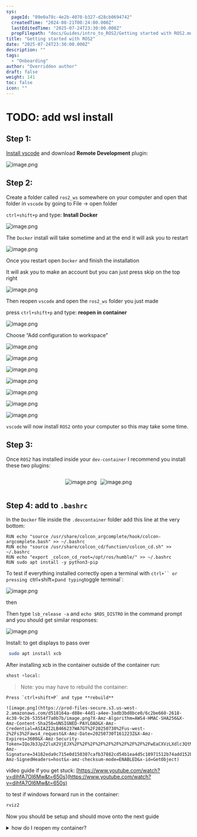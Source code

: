 ```yaml
---
sys:
  pageId: "89e0a78c-4e2b-4070-b327-d28cb0694742"
  createdTime: "2024-08-21T00:24:00.000Z"
  lastEditedTime: "2025-07-24T23:30:00.000Z"
  propFilepath: "docs/Guides/intro_to_ROS2/Getting started with ROS2.md"
title: "Getting started with ROS2"
date: "2025-07-24T23:30:00.000Z"
description: ""
tags:
  - "Onboarding"
author: "Overridden author"
draft: false
weight: 141
toc: false
icon: ""
---
```


# TODO: add wsl install

## Step 1:

[Install vscode](https://code.visualstudio.com/download) and download **Remote Development** plugin:

![image.png](https://prod-files-secure.s3.us-west-2.amazonaws.com/d518164a-d88e-44d1-a4ee-3adb3bd8bce0/efb52993-1881-4a40-b95e-6f020334f022/image.png?X-Amz-Algorithm=AWS4-HMAC-SHA256&X-Amz-Content-Sha256=UNSIGNED-PAYLOAD&X-Amz-Credential=ASIAZI2LB466XMAQ2U5V%2F20250730%2Fus-west-2%2Fs3%2Faws4_request&X-Amz-Date=20250730T161214Z&X-Amz-Expires=3600&X-Amz-Security-Token=IQoJb3JpZ2luX2VjEJX%2F%2F%2F%2F%2F%2F%2F%2F%2F%2FwEaCXVzLXdlc3QtMiJHMEUCIQCFbKmjUvibBFCX6y0ir4UQWSmdG9%2FeW2PvFWGIPzfvIAIgIHUpdjk%2FyuCIrfNmiDpr5TaIovFhCT%2BVoxOjWfZ1NlAqiAQIvv%2F%2F%2F%2F%2F%2F%2F%2F%2F%2FARAAGgw2Mzc0MjMxODM4MDUiDNBqGUeWnv0Wb1gvJCrcAwiL0KU5Kk9K1cJ8Kk%2F%2FkliA8dy4e%2FAcnalmM4G5L9KZ%2Boz2trzyAHON0MmCkVVZXAxASJc%2B4lFN9S9MZnRxdi2Vlla3tBMn5%2BbH96%2F8l1mC%2FmD6ybeU1CvpwOIxjkHImTXMVev%2B4iKs7t2X3pIm0DXy2nRDlKSMLhwHuwLw6bXHQaAog44kUFwQxWn4CLb%2BC1%2F9n1JXNo2wrDir497vyaejtH6xzVXQL556xWVSzECH59hq7DMjyX5zuhXbOSB6YAxVM9ImbXFGEWU0wCBd7QLjacFYDDtGpOrd9IJcGKQ7eL23Rse5RnXvR6wFdQKaZjSDvs0f%2FPSUpBA5hSfATtFII%2FM7x72nKwfqwF%2FaNCDBG0BCqPzoSDgnIrydIEtE5tSp7rSidkIWrBK8fHL2554sfeMSrtzcI8mto4rTF%2FNo1oNi8wDHDV7MR53p2QFfsVgrbp%2B02JuqPZjuHUMSxXNcJwBHZlIsAHN8du7Pk0LedXAod91XBeImVgyv6UrxQYGFJaaQazH1MP4GvY%2B0GSrWltdOfE6iq1q90QBvsk442AHm27Or5B3hqr5FacbAhVteQkAAC5zQAnph6H%2Bj02Dbdhg%2B1z37J6IhkFO36lR1Vo9m1F0lfOoziLqdMPehqMQGOqUB4IbLMslwsJvlzBm5xjqXnehJWOcXc7Y5q175w0JNGXBukYsKMlI%2Bh6lMvDMtL%2FGV2L0rNS0TwpixSiz%2BcZDBHg0X2LkxxB9k92%2BQm6AFBYF%2BqJWKhrENrTLHbSCOQ1uUpBW2fwtit3dZ%2B%2Fw829UbbR6cJoLOUl5I2O1ItSiRJWb0EM7WrDfTI%2BM7CgHw7wcUC6nKxRDIKa%2FdGiaouAwnKO7J7MpN&X-Amz-Signature=51e95d36d9599ffe5579e9e8bed6d5dcc3db1e504c166bd86cd5b439ac140d87&X-Amz-SignedHeaders=host&x-amz-checksum-mode=ENABLED&x-id=GetObject)

## Step 2:

Create a folder called `ros2_ws` somewhere on your computer and open that folder in `vscode` by going to File → open folder 

`ctrl+shift+p` and type: **Install Docker**

![image.png](https://prod-files-secure.s3.us-west-2.amazonaws.com/d518164a-d88e-44d1-a4ee-3adb3bd8bce0/2269dc0e-1cd5-47ff-bceb-c04ad9b2eab0/image.png?X-Amz-Algorithm=AWS4-HMAC-SHA256&X-Amz-Content-Sha256=UNSIGNED-PAYLOAD&X-Amz-Credential=ASIAZI2LB466XMAQ2U5V%2F20250730%2Fus-west-2%2Fs3%2Faws4_request&X-Amz-Date=20250730T161214Z&X-Amz-Expires=3600&X-Amz-Security-Token=IQoJb3JpZ2luX2VjEJX%2F%2F%2F%2F%2F%2F%2F%2F%2F%2FwEaCXVzLXdlc3QtMiJHMEUCIQCFbKmjUvibBFCX6y0ir4UQWSmdG9%2FeW2PvFWGIPzfvIAIgIHUpdjk%2FyuCIrfNmiDpr5TaIovFhCT%2BVoxOjWfZ1NlAqiAQIvv%2F%2F%2F%2F%2F%2F%2F%2F%2F%2FARAAGgw2Mzc0MjMxODM4MDUiDNBqGUeWnv0Wb1gvJCrcAwiL0KU5Kk9K1cJ8Kk%2F%2FkliA8dy4e%2FAcnalmM4G5L9KZ%2Boz2trzyAHON0MmCkVVZXAxASJc%2B4lFN9S9MZnRxdi2Vlla3tBMn5%2BbH96%2F8l1mC%2FmD6ybeU1CvpwOIxjkHImTXMVev%2B4iKs7t2X3pIm0DXy2nRDlKSMLhwHuwLw6bXHQaAog44kUFwQxWn4CLb%2BC1%2F9n1JXNo2wrDir497vyaejtH6xzVXQL556xWVSzECH59hq7DMjyX5zuhXbOSB6YAxVM9ImbXFGEWU0wCBd7QLjacFYDDtGpOrd9IJcGKQ7eL23Rse5RnXvR6wFdQKaZjSDvs0f%2FPSUpBA5hSfATtFII%2FM7x72nKwfqwF%2FaNCDBG0BCqPzoSDgnIrydIEtE5tSp7rSidkIWrBK8fHL2554sfeMSrtzcI8mto4rTF%2FNo1oNi8wDHDV7MR53p2QFfsVgrbp%2B02JuqPZjuHUMSxXNcJwBHZlIsAHN8du7Pk0LedXAod91XBeImVgyv6UrxQYGFJaaQazH1MP4GvY%2B0GSrWltdOfE6iq1q90QBvsk442AHm27Or5B3hqr5FacbAhVteQkAAC5zQAnph6H%2Bj02Dbdhg%2B1z37J6IhkFO36lR1Vo9m1F0lfOoziLqdMPehqMQGOqUB4IbLMslwsJvlzBm5xjqXnehJWOcXc7Y5q175w0JNGXBukYsKMlI%2Bh6lMvDMtL%2FGV2L0rNS0TwpixSiz%2BcZDBHg0X2LkxxB9k92%2BQm6AFBYF%2BqJWKhrENrTLHbSCOQ1uUpBW2fwtit3dZ%2B%2Fw829UbbR6cJoLOUl5I2O1ItSiRJWb0EM7WrDfTI%2BM7CgHw7wcUC6nKxRDIKa%2FdGiaouAwnKO7J7MpN&X-Amz-Signature=6c4f55e2d2bb74a48ae159d6afa86b41e90a030d8151bbdee3d9663ccb66f35a&X-Amz-SignedHeaders=host&x-amz-checksum-mode=ENABLED&x-id=GetObject)

The `Docker` install will take sometime and at the end it will ask you to restart

![image.png](https://prod-files-secure.s3.us-west-2.amazonaws.com/d518164a-d88e-44d1-a4ee-3adb3bd8bce0/ed233f78-be33-4b1f-b89c-9c346c0e961e/image.png?X-Amz-Algorithm=AWS4-HMAC-SHA256&X-Amz-Content-Sha256=UNSIGNED-PAYLOAD&X-Amz-Credential=ASIAZI2LB466XMAQ2U5V%2F20250730%2Fus-west-2%2Fs3%2Faws4_request&X-Amz-Date=20250730T161214Z&X-Amz-Expires=3600&X-Amz-Security-Token=IQoJb3JpZ2luX2VjEJX%2F%2F%2F%2F%2F%2F%2F%2F%2F%2FwEaCXVzLXdlc3QtMiJHMEUCIQCFbKmjUvibBFCX6y0ir4UQWSmdG9%2FeW2PvFWGIPzfvIAIgIHUpdjk%2FyuCIrfNmiDpr5TaIovFhCT%2BVoxOjWfZ1NlAqiAQIvv%2F%2F%2F%2F%2F%2F%2F%2F%2F%2FARAAGgw2Mzc0MjMxODM4MDUiDNBqGUeWnv0Wb1gvJCrcAwiL0KU5Kk9K1cJ8Kk%2F%2FkliA8dy4e%2FAcnalmM4G5L9KZ%2Boz2trzyAHON0MmCkVVZXAxASJc%2B4lFN9S9MZnRxdi2Vlla3tBMn5%2BbH96%2F8l1mC%2FmD6ybeU1CvpwOIxjkHImTXMVev%2B4iKs7t2X3pIm0DXy2nRDlKSMLhwHuwLw6bXHQaAog44kUFwQxWn4CLb%2BC1%2F9n1JXNo2wrDir497vyaejtH6xzVXQL556xWVSzECH59hq7DMjyX5zuhXbOSB6YAxVM9ImbXFGEWU0wCBd7QLjacFYDDtGpOrd9IJcGKQ7eL23Rse5RnXvR6wFdQKaZjSDvs0f%2FPSUpBA5hSfATtFII%2FM7x72nKwfqwF%2FaNCDBG0BCqPzoSDgnIrydIEtE5tSp7rSidkIWrBK8fHL2554sfeMSrtzcI8mto4rTF%2FNo1oNi8wDHDV7MR53p2QFfsVgrbp%2B02JuqPZjuHUMSxXNcJwBHZlIsAHN8du7Pk0LedXAod91XBeImVgyv6UrxQYGFJaaQazH1MP4GvY%2B0GSrWltdOfE6iq1q90QBvsk442AHm27Or5B3hqr5FacbAhVteQkAAC5zQAnph6H%2Bj02Dbdhg%2B1z37J6IhkFO36lR1Vo9m1F0lfOoziLqdMPehqMQGOqUB4IbLMslwsJvlzBm5xjqXnehJWOcXc7Y5q175w0JNGXBukYsKMlI%2Bh6lMvDMtL%2FGV2L0rNS0TwpixSiz%2BcZDBHg0X2LkxxB9k92%2BQm6AFBYF%2BqJWKhrENrTLHbSCOQ1uUpBW2fwtit3dZ%2B%2Fw829UbbR6cJoLOUl5I2O1ItSiRJWb0EM7WrDfTI%2BM7CgHw7wcUC6nKxRDIKa%2FdGiaouAwnKO7J7MpN&X-Amz-Signature=c71139836fa37c904711a64bccca5d77690ab98b5012e62229c05f4312a77c92&X-Amz-SignedHeaders=host&x-amz-checksum-mode=ENABLED&x-id=GetObject)

Once you restart open `Docker` and finish the installation

It will ask you to make an account but you can just press skip on the top right

![image.png](https://prod-files-secure.s3.us-west-2.amazonaws.com/d518164a-d88e-44d1-a4ee-3adb3bd8bce0/21010ad9-1659-4fd9-9f59-9932a09b2a3d/image.png?X-Amz-Algorithm=AWS4-HMAC-SHA256&X-Amz-Content-Sha256=UNSIGNED-PAYLOAD&X-Amz-Credential=ASIAZI2LB466XMAQ2U5V%2F20250730%2Fus-west-2%2Fs3%2Faws4_request&X-Amz-Date=20250730T161214Z&X-Amz-Expires=3600&X-Amz-Security-Token=IQoJb3JpZ2luX2VjEJX%2F%2F%2F%2F%2F%2F%2F%2F%2F%2FwEaCXVzLXdlc3QtMiJHMEUCIQCFbKmjUvibBFCX6y0ir4UQWSmdG9%2FeW2PvFWGIPzfvIAIgIHUpdjk%2FyuCIrfNmiDpr5TaIovFhCT%2BVoxOjWfZ1NlAqiAQIvv%2F%2F%2F%2F%2F%2F%2F%2F%2F%2FARAAGgw2Mzc0MjMxODM4MDUiDNBqGUeWnv0Wb1gvJCrcAwiL0KU5Kk9K1cJ8Kk%2F%2FkliA8dy4e%2FAcnalmM4G5L9KZ%2Boz2trzyAHON0MmCkVVZXAxASJc%2B4lFN9S9MZnRxdi2Vlla3tBMn5%2BbH96%2F8l1mC%2FmD6ybeU1CvpwOIxjkHImTXMVev%2B4iKs7t2X3pIm0DXy2nRDlKSMLhwHuwLw6bXHQaAog44kUFwQxWn4CLb%2BC1%2F9n1JXNo2wrDir497vyaejtH6xzVXQL556xWVSzECH59hq7DMjyX5zuhXbOSB6YAxVM9ImbXFGEWU0wCBd7QLjacFYDDtGpOrd9IJcGKQ7eL23Rse5RnXvR6wFdQKaZjSDvs0f%2FPSUpBA5hSfATtFII%2FM7x72nKwfqwF%2FaNCDBG0BCqPzoSDgnIrydIEtE5tSp7rSidkIWrBK8fHL2554sfeMSrtzcI8mto4rTF%2FNo1oNi8wDHDV7MR53p2QFfsVgrbp%2B02JuqPZjuHUMSxXNcJwBHZlIsAHN8du7Pk0LedXAod91XBeImVgyv6UrxQYGFJaaQazH1MP4GvY%2B0GSrWltdOfE6iq1q90QBvsk442AHm27Or5B3hqr5FacbAhVteQkAAC5zQAnph6H%2Bj02Dbdhg%2B1z37J6IhkFO36lR1Vo9m1F0lfOoziLqdMPehqMQGOqUB4IbLMslwsJvlzBm5xjqXnehJWOcXc7Y5q175w0JNGXBukYsKMlI%2Bh6lMvDMtL%2FGV2L0rNS0TwpixSiz%2BcZDBHg0X2LkxxB9k92%2BQm6AFBYF%2BqJWKhrENrTLHbSCOQ1uUpBW2fwtit3dZ%2B%2Fw829UbbR6cJoLOUl5I2O1ItSiRJWb0EM7WrDfTI%2BM7CgHw7wcUC6nKxRDIKa%2FdGiaouAwnKO7J7MpN&X-Amz-Signature=c1e8067a9ec0d5366e660e8369c4f30450d45ca6445db1cd0dded10dfb3e2790&X-Amz-SignedHeaders=host&x-amz-checksum-mode=ENABLED&x-id=GetObject)

Then reopen `vscode` and open the `ros2_ws` folder you just made

press `ctrl+shift+p` and type: **reopen in container**

![image.png](https://prod-files-secure.s3.us-west-2.amazonaws.com/d518164a-d88e-44d1-a4ee-3adb3bd8bce0/4e93b8c2-41ad-488c-8095-c74205196118/image.png?X-Amz-Algorithm=AWS4-HMAC-SHA256&X-Amz-Content-Sha256=UNSIGNED-PAYLOAD&X-Amz-Credential=ASIAZI2LB466XMAQ2U5V%2F20250730%2Fus-west-2%2Fs3%2Faws4_request&X-Amz-Date=20250730T161214Z&X-Amz-Expires=3600&X-Amz-Security-Token=IQoJb3JpZ2luX2VjEJX%2F%2F%2F%2F%2F%2F%2F%2F%2F%2FwEaCXVzLXdlc3QtMiJHMEUCIQCFbKmjUvibBFCX6y0ir4UQWSmdG9%2FeW2PvFWGIPzfvIAIgIHUpdjk%2FyuCIrfNmiDpr5TaIovFhCT%2BVoxOjWfZ1NlAqiAQIvv%2F%2F%2F%2F%2F%2F%2F%2F%2F%2FARAAGgw2Mzc0MjMxODM4MDUiDNBqGUeWnv0Wb1gvJCrcAwiL0KU5Kk9K1cJ8Kk%2F%2FkliA8dy4e%2FAcnalmM4G5L9KZ%2Boz2trzyAHON0MmCkVVZXAxASJc%2B4lFN9S9MZnRxdi2Vlla3tBMn5%2BbH96%2F8l1mC%2FmD6ybeU1CvpwOIxjkHImTXMVev%2B4iKs7t2X3pIm0DXy2nRDlKSMLhwHuwLw6bXHQaAog44kUFwQxWn4CLb%2BC1%2F9n1JXNo2wrDir497vyaejtH6xzVXQL556xWVSzECH59hq7DMjyX5zuhXbOSB6YAxVM9ImbXFGEWU0wCBd7QLjacFYDDtGpOrd9IJcGKQ7eL23Rse5RnXvR6wFdQKaZjSDvs0f%2FPSUpBA5hSfATtFII%2FM7x72nKwfqwF%2FaNCDBG0BCqPzoSDgnIrydIEtE5tSp7rSidkIWrBK8fHL2554sfeMSrtzcI8mto4rTF%2FNo1oNi8wDHDV7MR53p2QFfsVgrbp%2B02JuqPZjuHUMSxXNcJwBHZlIsAHN8du7Pk0LedXAod91XBeImVgyv6UrxQYGFJaaQazH1MP4GvY%2B0GSrWltdOfE6iq1q90QBvsk442AHm27Or5B3hqr5FacbAhVteQkAAC5zQAnph6H%2Bj02Dbdhg%2B1z37J6IhkFO36lR1Vo9m1F0lfOoziLqdMPehqMQGOqUB4IbLMslwsJvlzBm5xjqXnehJWOcXc7Y5q175w0JNGXBukYsKMlI%2Bh6lMvDMtL%2FGV2L0rNS0TwpixSiz%2BcZDBHg0X2LkxxB9k92%2BQm6AFBYF%2BqJWKhrENrTLHbSCOQ1uUpBW2fwtit3dZ%2B%2Fw829UbbR6cJoLOUl5I2O1ItSiRJWb0EM7WrDfTI%2BM7CgHw7wcUC6nKxRDIKa%2FdGiaouAwnKO7J7MpN&X-Amz-Signature=8305bce717c80c2a3a189353896c642fa5035a6fce02adbd53871def7a8e1779&X-Amz-SignedHeaders=host&x-amz-checksum-mode=ENABLED&x-id=GetObject)

Choose “Add configuration to workspace”

![image.png](https://prod-files-secure.s3.us-west-2.amazonaws.com/d518164a-d88e-44d1-a4ee-3adb3bd8bce0/9560b282-5060-4989-ba37-97e7b2c22476/image.png?X-Amz-Algorithm=AWS4-HMAC-SHA256&X-Amz-Content-Sha256=UNSIGNED-PAYLOAD&X-Amz-Credential=ASIAZI2LB466XMAQ2U5V%2F20250730%2Fus-west-2%2Fs3%2Faws4_request&X-Amz-Date=20250730T161214Z&X-Amz-Expires=3600&X-Amz-Security-Token=IQoJb3JpZ2luX2VjEJX%2F%2F%2F%2F%2F%2F%2F%2F%2F%2FwEaCXVzLXdlc3QtMiJHMEUCIQCFbKmjUvibBFCX6y0ir4UQWSmdG9%2FeW2PvFWGIPzfvIAIgIHUpdjk%2FyuCIrfNmiDpr5TaIovFhCT%2BVoxOjWfZ1NlAqiAQIvv%2F%2F%2F%2F%2F%2F%2F%2F%2F%2FARAAGgw2Mzc0MjMxODM4MDUiDNBqGUeWnv0Wb1gvJCrcAwiL0KU5Kk9K1cJ8Kk%2F%2FkliA8dy4e%2FAcnalmM4G5L9KZ%2Boz2trzyAHON0MmCkVVZXAxASJc%2B4lFN9S9MZnRxdi2Vlla3tBMn5%2BbH96%2F8l1mC%2FmD6ybeU1CvpwOIxjkHImTXMVev%2B4iKs7t2X3pIm0DXy2nRDlKSMLhwHuwLw6bXHQaAog44kUFwQxWn4CLb%2BC1%2F9n1JXNo2wrDir497vyaejtH6xzVXQL556xWVSzECH59hq7DMjyX5zuhXbOSB6YAxVM9ImbXFGEWU0wCBd7QLjacFYDDtGpOrd9IJcGKQ7eL23Rse5RnXvR6wFdQKaZjSDvs0f%2FPSUpBA5hSfATtFII%2FM7x72nKwfqwF%2FaNCDBG0BCqPzoSDgnIrydIEtE5tSp7rSidkIWrBK8fHL2554sfeMSrtzcI8mto4rTF%2FNo1oNi8wDHDV7MR53p2QFfsVgrbp%2B02JuqPZjuHUMSxXNcJwBHZlIsAHN8du7Pk0LedXAod91XBeImVgyv6UrxQYGFJaaQazH1MP4GvY%2B0GSrWltdOfE6iq1q90QBvsk442AHm27Or5B3hqr5FacbAhVteQkAAC5zQAnph6H%2Bj02Dbdhg%2B1z37J6IhkFO36lR1Vo9m1F0lfOoziLqdMPehqMQGOqUB4IbLMslwsJvlzBm5xjqXnehJWOcXc7Y5q175w0JNGXBukYsKMlI%2Bh6lMvDMtL%2FGV2L0rNS0TwpixSiz%2BcZDBHg0X2LkxxB9k92%2BQm6AFBYF%2BqJWKhrENrTLHbSCOQ1uUpBW2fwtit3dZ%2B%2Fw829UbbR6cJoLOUl5I2O1ItSiRJWb0EM7WrDfTI%2BM7CgHw7wcUC6nKxRDIKa%2FdGiaouAwnKO7J7MpN&X-Amz-Signature=bf5fa93e9cc51cbf7e82e5ce09ed9a3aa8a30e7967162e68ba41c6b844bf2f7e&X-Amz-SignedHeaders=host&x-amz-checksum-mode=ENABLED&x-id=GetObject)

![image.png](https://prod-files-secure.s3.us-west-2.amazonaws.com/d518164a-d88e-44d1-a4ee-3adb3bd8bce0/2ee63f81-886b-48e8-a553-dc6e5eac99e4/image.png?X-Amz-Algorithm=AWS4-HMAC-SHA256&X-Amz-Content-Sha256=UNSIGNED-PAYLOAD&X-Amz-Credential=ASIAZI2LB466XMAQ2U5V%2F20250730%2Fus-west-2%2Fs3%2Faws4_request&X-Amz-Date=20250730T161214Z&X-Amz-Expires=3600&X-Amz-Security-Token=IQoJb3JpZ2luX2VjEJX%2F%2F%2F%2F%2F%2F%2F%2F%2F%2FwEaCXVzLXdlc3QtMiJHMEUCIQCFbKmjUvibBFCX6y0ir4UQWSmdG9%2FeW2PvFWGIPzfvIAIgIHUpdjk%2FyuCIrfNmiDpr5TaIovFhCT%2BVoxOjWfZ1NlAqiAQIvv%2F%2F%2F%2F%2F%2F%2F%2F%2F%2FARAAGgw2Mzc0MjMxODM4MDUiDNBqGUeWnv0Wb1gvJCrcAwiL0KU5Kk9K1cJ8Kk%2F%2FkliA8dy4e%2FAcnalmM4G5L9KZ%2Boz2trzyAHON0MmCkVVZXAxASJc%2B4lFN9S9MZnRxdi2Vlla3tBMn5%2BbH96%2F8l1mC%2FmD6ybeU1CvpwOIxjkHImTXMVev%2B4iKs7t2X3pIm0DXy2nRDlKSMLhwHuwLw6bXHQaAog44kUFwQxWn4CLb%2BC1%2F9n1JXNo2wrDir497vyaejtH6xzVXQL556xWVSzECH59hq7DMjyX5zuhXbOSB6YAxVM9ImbXFGEWU0wCBd7QLjacFYDDtGpOrd9IJcGKQ7eL23Rse5RnXvR6wFdQKaZjSDvs0f%2FPSUpBA5hSfATtFII%2FM7x72nKwfqwF%2FaNCDBG0BCqPzoSDgnIrydIEtE5tSp7rSidkIWrBK8fHL2554sfeMSrtzcI8mto4rTF%2FNo1oNi8wDHDV7MR53p2QFfsVgrbp%2B02JuqPZjuHUMSxXNcJwBHZlIsAHN8du7Pk0LedXAod91XBeImVgyv6UrxQYGFJaaQazH1MP4GvY%2B0GSrWltdOfE6iq1q90QBvsk442AHm27Or5B3hqr5FacbAhVteQkAAC5zQAnph6H%2Bj02Dbdhg%2B1z37J6IhkFO36lR1Vo9m1F0lfOoziLqdMPehqMQGOqUB4IbLMslwsJvlzBm5xjqXnehJWOcXc7Y5q175w0JNGXBukYsKMlI%2Bh6lMvDMtL%2FGV2L0rNS0TwpixSiz%2BcZDBHg0X2LkxxB9k92%2BQm6AFBYF%2BqJWKhrENrTLHbSCOQ1uUpBW2fwtit3dZ%2B%2Fw829UbbR6cJoLOUl5I2O1ItSiRJWb0EM7WrDfTI%2BM7CgHw7wcUC6nKxRDIKa%2FdGiaouAwnKO7J7MpN&X-Amz-Signature=d86bb8eb6e548aaee76e3a3961ce291ac11a7c0b6752eca86c28f96e774d83ba&X-Amz-SignedHeaders=host&x-amz-checksum-mode=ENABLED&x-id=GetObject)

![image.png](https://prod-files-secure.s3.us-west-2.amazonaws.com/d518164a-d88e-44d1-a4ee-3adb3bd8bce0/e0fd626c-c8b6-4b2c-95d1-fa4c26514504/image.png?X-Amz-Algorithm=AWS4-HMAC-SHA256&X-Amz-Content-Sha256=UNSIGNED-PAYLOAD&X-Amz-Credential=ASIAZI2LB466XMAQ2U5V%2F20250730%2Fus-west-2%2Fs3%2Faws4_request&X-Amz-Date=20250730T161214Z&X-Amz-Expires=3600&X-Amz-Security-Token=IQoJb3JpZ2luX2VjEJX%2F%2F%2F%2F%2F%2F%2F%2F%2F%2FwEaCXVzLXdlc3QtMiJHMEUCIQCFbKmjUvibBFCX6y0ir4UQWSmdG9%2FeW2PvFWGIPzfvIAIgIHUpdjk%2FyuCIrfNmiDpr5TaIovFhCT%2BVoxOjWfZ1NlAqiAQIvv%2F%2F%2F%2F%2F%2F%2F%2F%2F%2FARAAGgw2Mzc0MjMxODM4MDUiDNBqGUeWnv0Wb1gvJCrcAwiL0KU5Kk9K1cJ8Kk%2F%2FkliA8dy4e%2FAcnalmM4G5L9KZ%2Boz2trzyAHON0MmCkVVZXAxASJc%2B4lFN9S9MZnRxdi2Vlla3tBMn5%2BbH96%2F8l1mC%2FmD6ybeU1CvpwOIxjkHImTXMVev%2B4iKs7t2X3pIm0DXy2nRDlKSMLhwHuwLw6bXHQaAog44kUFwQxWn4CLb%2BC1%2F9n1JXNo2wrDir497vyaejtH6xzVXQL556xWVSzECH59hq7DMjyX5zuhXbOSB6YAxVM9ImbXFGEWU0wCBd7QLjacFYDDtGpOrd9IJcGKQ7eL23Rse5RnXvR6wFdQKaZjSDvs0f%2FPSUpBA5hSfATtFII%2FM7x72nKwfqwF%2FaNCDBG0BCqPzoSDgnIrydIEtE5tSp7rSidkIWrBK8fHL2554sfeMSrtzcI8mto4rTF%2FNo1oNi8wDHDV7MR53p2QFfsVgrbp%2B02JuqPZjuHUMSxXNcJwBHZlIsAHN8du7Pk0LedXAod91XBeImVgyv6UrxQYGFJaaQazH1MP4GvY%2B0GSrWltdOfE6iq1q90QBvsk442AHm27Or5B3hqr5FacbAhVteQkAAC5zQAnph6H%2Bj02Dbdhg%2B1z37J6IhkFO36lR1Vo9m1F0lfOoziLqdMPehqMQGOqUB4IbLMslwsJvlzBm5xjqXnehJWOcXc7Y5q175w0JNGXBukYsKMlI%2Bh6lMvDMtL%2FGV2L0rNS0TwpixSiz%2BcZDBHg0X2LkxxB9k92%2BQm6AFBYF%2BqJWKhrENrTLHbSCOQ1uUpBW2fwtit3dZ%2B%2Fw829UbbR6cJoLOUl5I2O1ItSiRJWb0EM7WrDfTI%2BM7CgHw7wcUC6nKxRDIKa%2FdGiaouAwnKO7J7MpN&X-Amz-Signature=dd045120acdc5873f1318add4e87875311d5ee002071cd4fe34b60ca92643450&X-Amz-SignedHeaders=host&x-amz-checksum-mode=ENABLED&x-id=GetObject)

![image.png](https://prod-files-secure.s3.us-west-2.amazonaws.com/d518164a-d88e-44d1-a4ee-3adb3bd8bce0/a2e13f50-d2ab-4719-a4c2-7ced634bfc9d/image.png?X-Amz-Algorithm=AWS4-HMAC-SHA256&X-Amz-Content-Sha256=UNSIGNED-PAYLOAD&X-Amz-Credential=ASIAZI2LB466XMAQ2U5V%2F20250730%2Fus-west-2%2Fs3%2Faws4_request&X-Amz-Date=20250730T161214Z&X-Amz-Expires=3600&X-Amz-Security-Token=IQoJb3JpZ2luX2VjEJX%2F%2F%2F%2F%2F%2F%2F%2F%2F%2FwEaCXVzLXdlc3QtMiJHMEUCIQCFbKmjUvibBFCX6y0ir4UQWSmdG9%2FeW2PvFWGIPzfvIAIgIHUpdjk%2FyuCIrfNmiDpr5TaIovFhCT%2BVoxOjWfZ1NlAqiAQIvv%2F%2F%2F%2F%2F%2F%2F%2F%2F%2FARAAGgw2Mzc0MjMxODM4MDUiDNBqGUeWnv0Wb1gvJCrcAwiL0KU5Kk9K1cJ8Kk%2F%2FkliA8dy4e%2FAcnalmM4G5L9KZ%2Boz2trzyAHON0MmCkVVZXAxASJc%2B4lFN9S9MZnRxdi2Vlla3tBMn5%2BbH96%2F8l1mC%2FmD6ybeU1CvpwOIxjkHImTXMVev%2B4iKs7t2X3pIm0DXy2nRDlKSMLhwHuwLw6bXHQaAog44kUFwQxWn4CLb%2BC1%2F9n1JXNo2wrDir497vyaejtH6xzVXQL556xWVSzECH59hq7DMjyX5zuhXbOSB6YAxVM9ImbXFGEWU0wCBd7QLjacFYDDtGpOrd9IJcGKQ7eL23Rse5RnXvR6wFdQKaZjSDvs0f%2FPSUpBA5hSfATtFII%2FM7x72nKwfqwF%2FaNCDBG0BCqPzoSDgnIrydIEtE5tSp7rSidkIWrBK8fHL2554sfeMSrtzcI8mto4rTF%2FNo1oNi8wDHDV7MR53p2QFfsVgrbp%2B02JuqPZjuHUMSxXNcJwBHZlIsAHN8du7Pk0LedXAod91XBeImVgyv6UrxQYGFJaaQazH1MP4GvY%2B0GSrWltdOfE6iq1q90QBvsk442AHm27Or5B3hqr5FacbAhVteQkAAC5zQAnph6H%2Bj02Dbdhg%2B1z37J6IhkFO36lR1Vo9m1F0lfOoziLqdMPehqMQGOqUB4IbLMslwsJvlzBm5xjqXnehJWOcXc7Y5q175w0JNGXBukYsKMlI%2Bh6lMvDMtL%2FGV2L0rNS0TwpixSiz%2BcZDBHg0X2LkxxB9k92%2BQm6AFBYF%2BqJWKhrENrTLHbSCOQ1uUpBW2fwtit3dZ%2B%2Fw829UbbR6cJoLOUl5I2O1ItSiRJWb0EM7WrDfTI%2BM7CgHw7wcUC6nKxRDIKa%2FdGiaouAwnKO7J7MpN&X-Amz-Signature=6153999618a44a6326a59d47f726d4c0796b0998d03ff1f344cfe8b570715b23&X-Amz-SignedHeaders=host&x-amz-checksum-mode=ENABLED&x-id=GetObject)

![image.png](https://prod-files-secure.s3.us-west-2.amazonaws.com/d518164a-d88e-44d1-a4ee-3adb3bd8bce0/6cc478ad-aaba-4bf7-9fcc-403277ab896c/image.png?X-Amz-Algorithm=AWS4-HMAC-SHA256&X-Amz-Content-Sha256=UNSIGNED-PAYLOAD&X-Amz-Credential=ASIAZI2LB466XMAQ2U5V%2F20250730%2Fus-west-2%2Fs3%2Faws4_request&X-Amz-Date=20250730T161214Z&X-Amz-Expires=3600&X-Amz-Security-Token=IQoJb3JpZ2luX2VjEJX%2F%2F%2F%2F%2F%2F%2F%2F%2F%2FwEaCXVzLXdlc3QtMiJHMEUCIQCFbKmjUvibBFCX6y0ir4UQWSmdG9%2FeW2PvFWGIPzfvIAIgIHUpdjk%2FyuCIrfNmiDpr5TaIovFhCT%2BVoxOjWfZ1NlAqiAQIvv%2F%2F%2F%2F%2F%2F%2F%2F%2F%2FARAAGgw2Mzc0MjMxODM4MDUiDNBqGUeWnv0Wb1gvJCrcAwiL0KU5Kk9K1cJ8Kk%2F%2FkliA8dy4e%2FAcnalmM4G5L9KZ%2Boz2trzyAHON0MmCkVVZXAxASJc%2B4lFN9S9MZnRxdi2Vlla3tBMn5%2BbH96%2F8l1mC%2FmD6ybeU1CvpwOIxjkHImTXMVev%2B4iKs7t2X3pIm0DXy2nRDlKSMLhwHuwLw6bXHQaAog44kUFwQxWn4CLb%2BC1%2F9n1JXNo2wrDir497vyaejtH6xzVXQL556xWVSzECH59hq7DMjyX5zuhXbOSB6YAxVM9ImbXFGEWU0wCBd7QLjacFYDDtGpOrd9IJcGKQ7eL23Rse5RnXvR6wFdQKaZjSDvs0f%2FPSUpBA5hSfATtFII%2FM7x72nKwfqwF%2FaNCDBG0BCqPzoSDgnIrydIEtE5tSp7rSidkIWrBK8fHL2554sfeMSrtzcI8mto4rTF%2FNo1oNi8wDHDV7MR53p2QFfsVgrbp%2B02JuqPZjuHUMSxXNcJwBHZlIsAHN8du7Pk0LedXAod91XBeImVgyv6UrxQYGFJaaQazH1MP4GvY%2B0GSrWltdOfE6iq1q90QBvsk442AHm27Or5B3hqr5FacbAhVteQkAAC5zQAnph6H%2Bj02Dbdhg%2B1z37J6IhkFO36lR1Vo9m1F0lfOoziLqdMPehqMQGOqUB4IbLMslwsJvlzBm5xjqXnehJWOcXc7Y5q175w0JNGXBukYsKMlI%2Bh6lMvDMtL%2FGV2L0rNS0TwpixSiz%2BcZDBHg0X2LkxxB9k92%2BQm6AFBYF%2BqJWKhrENrTLHbSCOQ1uUpBW2fwtit3dZ%2B%2Fw829UbbR6cJoLOUl5I2O1ItSiRJWb0EM7WrDfTI%2BM7CgHw7wcUC6nKxRDIKa%2FdGiaouAwnKO7J7MpN&X-Amz-Signature=5763fe962c4432859eca8211f463cda9dc9ee84b5cb4e23f6a997d077d4e714a&X-Amz-SignedHeaders=host&x-amz-checksum-mode=ENABLED&x-id=GetObject)

![image.png](https://prod-files-secure.s3.us-west-2.amazonaws.com/d518164a-d88e-44d1-a4ee-3adb3bd8bce0/53255b28-f75e-430f-b9e3-c0ac8577e42b/image.png?X-Amz-Algorithm=AWS4-HMAC-SHA256&X-Amz-Content-Sha256=UNSIGNED-PAYLOAD&X-Amz-Credential=ASIAZI2LB466XMAQ2U5V%2F20250730%2Fus-west-2%2Fs3%2Faws4_request&X-Amz-Date=20250730T161214Z&X-Amz-Expires=3600&X-Amz-Security-Token=IQoJb3JpZ2luX2VjEJX%2F%2F%2F%2F%2F%2F%2F%2F%2F%2FwEaCXVzLXdlc3QtMiJHMEUCIQCFbKmjUvibBFCX6y0ir4UQWSmdG9%2FeW2PvFWGIPzfvIAIgIHUpdjk%2FyuCIrfNmiDpr5TaIovFhCT%2BVoxOjWfZ1NlAqiAQIvv%2F%2F%2F%2F%2F%2F%2F%2F%2F%2FARAAGgw2Mzc0MjMxODM4MDUiDNBqGUeWnv0Wb1gvJCrcAwiL0KU5Kk9K1cJ8Kk%2F%2FkliA8dy4e%2FAcnalmM4G5L9KZ%2Boz2trzyAHON0MmCkVVZXAxASJc%2B4lFN9S9MZnRxdi2Vlla3tBMn5%2BbH96%2F8l1mC%2FmD6ybeU1CvpwOIxjkHImTXMVev%2B4iKs7t2X3pIm0DXy2nRDlKSMLhwHuwLw6bXHQaAog44kUFwQxWn4CLb%2BC1%2F9n1JXNo2wrDir497vyaejtH6xzVXQL556xWVSzECH59hq7DMjyX5zuhXbOSB6YAxVM9ImbXFGEWU0wCBd7QLjacFYDDtGpOrd9IJcGKQ7eL23Rse5RnXvR6wFdQKaZjSDvs0f%2FPSUpBA5hSfATtFII%2FM7x72nKwfqwF%2FaNCDBG0BCqPzoSDgnIrydIEtE5tSp7rSidkIWrBK8fHL2554sfeMSrtzcI8mto4rTF%2FNo1oNi8wDHDV7MR53p2QFfsVgrbp%2B02JuqPZjuHUMSxXNcJwBHZlIsAHN8du7Pk0LedXAod91XBeImVgyv6UrxQYGFJaaQazH1MP4GvY%2B0GSrWltdOfE6iq1q90QBvsk442AHm27Or5B3hqr5FacbAhVteQkAAC5zQAnph6H%2Bj02Dbdhg%2B1z37J6IhkFO36lR1Vo9m1F0lfOoziLqdMPehqMQGOqUB4IbLMslwsJvlzBm5xjqXnehJWOcXc7Y5q175w0JNGXBukYsKMlI%2Bh6lMvDMtL%2FGV2L0rNS0TwpixSiz%2BcZDBHg0X2LkxxB9k92%2BQm6AFBYF%2BqJWKhrENrTLHbSCOQ1uUpBW2fwtit3dZ%2B%2Fw829UbbR6cJoLOUl5I2O1ItSiRJWb0EM7WrDfTI%2BM7CgHw7wcUC6nKxRDIKa%2FdGiaouAwnKO7J7MpN&X-Amz-Signature=16e900e4978a15544948c447dda6ca88444b21b825bd38c454388ecd76c139c5&X-Amz-SignedHeaders=host&x-amz-checksum-mode=ENABLED&x-id=GetObject)

![image.png](https://prod-files-secure.s3.us-west-2.amazonaws.com/d518164a-d88e-44d1-a4ee-3adb3bd8bce0/7c562767-5af9-4ffb-97d1-327bcdf4ee00/image.png?X-Amz-Algorithm=AWS4-HMAC-SHA256&X-Amz-Content-Sha256=UNSIGNED-PAYLOAD&X-Amz-Credential=ASIAZI2LB466XMAQ2U5V%2F20250730%2Fus-west-2%2Fs3%2Faws4_request&X-Amz-Date=20250730T161214Z&X-Amz-Expires=3600&X-Amz-Security-Token=IQoJb3JpZ2luX2VjEJX%2F%2F%2F%2F%2F%2F%2F%2F%2F%2FwEaCXVzLXdlc3QtMiJHMEUCIQCFbKmjUvibBFCX6y0ir4UQWSmdG9%2FeW2PvFWGIPzfvIAIgIHUpdjk%2FyuCIrfNmiDpr5TaIovFhCT%2BVoxOjWfZ1NlAqiAQIvv%2F%2F%2F%2F%2F%2F%2F%2F%2F%2FARAAGgw2Mzc0MjMxODM4MDUiDNBqGUeWnv0Wb1gvJCrcAwiL0KU5Kk9K1cJ8Kk%2F%2FkliA8dy4e%2FAcnalmM4G5L9KZ%2Boz2trzyAHON0MmCkVVZXAxASJc%2B4lFN9S9MZnRxdi2Vlla3tBMn5%2BbH96%2F8l1mC%2FmD6ybeU1CvpwOIxjkHImTXMVev%2B4iKs7t2X3pIm0DXy2nRDlKSMLhwHuwLw6bXHQaAog44kUFwQxWn4CLb%2BC1%2F9n1JXNo2wrDir497vyaejtH6xzVXQL556xWVSzECH59hq7DMjyX5zuhXbOSB6YAxVM9ImbXFGEWU0wCBd7QLjacFYDDtGpOrd9IJcGKQ7eL23Rse5RnXvR6wFdQKaZjSDvs0f%2FPSUpBA5hSfATtFII%2FM7x72nKwfqwF%2FaNCDBG0BCqPzoSDgnIrydIEtE5tSp7rSidkIWrBK8fHL2554sfeMSrtzcI8mto4rTF%2FNo1oNi8wDHDV7MR53p2QFfsVgrbp%2B02JuqPZjuHUMSxXNcJwBHZlIsAHN8du7Pk0LedXAod91XBeImVgyv6UrxQYGFJaaQazH1MP4GvY%2B0GSrWltdOfE6iq1q90QBvsk442AHm27Or5B3hqr5FacbAhVteQkAAC5zQAnph6H%2Bj02Dbdhg%2B1z37J6IhkFO36lR1Vo9m1F0lfOoziLqdMPehqMQGOqUB4IbLMslwsJvlzBm5xjqXnehJWOcXc7Y5q175w0JNGXBukYsKMlI%2Bh6lMvDMtL%2FGV2L0rNS0TwpixSiz%2BcZDBHg0X2LkxxB9k92%2BQm6AFBYF%2BqJWKhrENrTLHbSCOQ1uUpBW2fwtit3dZ%2B%2Fw829UbbR6cJoLOUl5I2O1ItSiRJWb0EM7WrDfTI%2BM7CgHw7wcUC6nKxRDIKa%2FdGiaouAwnKO7J7MpN&X-Amz-Signature=cbb9a0d5ab69c910c89b59f34a330da88403f99cd3f6f0fa50c131133553b1d2&X-Amz-SignedHeaders=host&x-amz-checksum-mode=ENABLED&x-id=GetObject)

`vscode` will now install `ROS2` onto your computer so this may take some time.

## Step 3:

Once `ROS2` has installed inside your `dev-container` I recommend you install these two plugins:

<div style="display: flex;flex-direction: row; column-gap:10px; max-width: 630px;justify-content: center;">
<div>

![image.png](https://prod-files-secure.s3.us-west-2.amazonaws.com/d518164a-d88e-44d1-a4ee-3adb3bd8bce0/3fc3d550-5a54-4ba1-ba6b-faa01cdb7369/image.png?X-Amz-Algorithm=AWS4-HMAC-SHA256&X-Amz-Content-Sha256=UNSIGNED-PAYLOAD&X-Amz-Credential=ASIAZI2LB4667LP5FCND%2F20250730%2Fus-west-2%2Fs3%2Faws4_request&X-Amz-Date=20250730T161219Z&X-Amz-Expires=3600&X-Amz-Security-Token=IQoJb3JpZ2luX2VjEJj%2F%2F%2F%2F%2F%2F%2F%2F%2F%2FwEaCXVzLXdlc3QtMiJHMEUCID7EhPfN94afwvvewwUn7CcNMTTWEgrw%2FdXoBTeGG6mvAiEA9qaqvRMqB1TEKp8R9E8kaGvgHwIVna66uDfvsnbJsBAqiAQIwf%2F%2F%2F%2F%2F%2F%2F%2F%2F%2FARAAGgw2Mzc0MjMxODM4MDUiDGl15HCFE%2FsG3%2BtzAyrcA6Bfd6qweCLxsq6FHmJ2lc7f113j0wXtDZkNtLP6jTbwNRHNSCtapWc7T1AIyZB2GWsz03lDMjXwUIP7j31%2BKFB%2BqR4NH7AGB7r7AjQEP5D4w22spLoowmdm0fbRAcQy7BCgqPHLAsCreHeRp06VZWbBaPJa2pfvtXOld1JomUcgdrG8uJXqntKaQsQAGzC%2FJJqE1xDD5Bwh0wOXSTykjRP79Gxes7XQ37%2FaqbCBvPQ7PICxhB%2FtQtcSBSA%2ByE4p4FwOJafA%2FEn%2BHjS1Rj6roZMfzXTO%2BqijGnTRxGMBHEWSNAJvx1%2FzHkk8b5AoKbtuDLKZpmlGbJDi4Zfr3J%2FOa%2BXWuhw5FtwjX0MzoeEUB63MDBOKxh45NzoIB4csiCa03%2FYsjaQ88g7%2BuAxeHyJbdlapdVA0bC1obUVCSXrIqvXfgz%2BBpFczvnqf94u07SJED5yCTSdO1psQaqOuX7H%2F%2BQITlpStlc%2Fan%2BY1YBLFBcz%2BdrkiLUmDnOpxXp2rBA4eUKA%2BhRMjBa37eJekEEFTbRamoGBK2hg5oWJGOQaacfENBkeXuKzD3ncJZK%2BafsFVA7NDDBbARzhARyY0cvEIESvVHObYR3at%2F5FtrOvHOMEsagpzTy47B6aDT8KnMMqHqcQGOqUBias9mzrQgeMIQjtTCZl%2BBLuD4USNlBHeOmGvERUVMs8QI2mkSXEmLPVKahROttkSQjYODhSqLFBMNtbD9AAHwneFMCwhR1fCsoPUV5ISwDZniLhaserrXlIXY92fgj7t0Ce4bts1sp1xSVv8kvMP8oOdglFHKgSgBU%2BF7rz5MoiErla1KqNW31wD7sJ23z7h3VxcIRQH5n0bOqP1PJHkor3GVqTj&X-Amz-Signature=8de445a87eef982bbf661e68c2110787e44f4c6e1593bb8486081c03b9147806&X-Amz-SignedHeaders=host&x-amz-checksum-mode=ENABLED&x-id=GetObject)

</div>
<div>

![image.png](https://prod-files-secure.s3.us-west-2.amazonaws.com/d518164a-d88e-44d1-a4ee-3adb3bd8bce0/d994cc66-13c2-4093-a5a3-f84cf4601a82/image.png?X-Amz-Algorithm=AWS4-HMAC-SHA256&X-Amz-Content-Sha256=UNSIGNED-PAYLOAD&X-Amz-Credential=ASIAZI2LB466TSIBIOKM%2F20250730%2Fus-west-2%2Fs3%2Faws4_request&X-Amz-Date=20250730T161219Z&X-Amz-Expires=3600&X-Amz-Security-Token=IQoJb3JpZ2luX2VjEJX%2F%2F%2F%2F%2F%2F%2F%2F%2F%2FwEaCXVzLXdlc3QtMiJGMEQCIEWSlvY0K6QCvc7nDPm%2F6eFqwBgm3ZosJ625Etq%2B85OsAiBKtKhlF7pRudbRJGCAMh%2FdKcC2fQP%2BcbN8hx5RTIjHsCqIBAi%2B%2F%2F%2F%2F%2F%2F%2F%2F%2F%2F8BEAAaDDYzNzQyMzE4MzgwNSIMr2M6lGenr90jsji0KtwDDnKEvq7SIqCCmbrWnz8jsqpnAWoH2OVAspjart2TTQI33AVcCwEZcMJlp0zxoKo%2FU2e5CnT9ezsdu6327xK5ceSwX95ZQWvCwWDsO6C6g7TbpUDhzSRWCOcjBRQmJz9EH5ZgSrA1rCFyxkPuUnJSC07dGz6M5O4TcjZvrCxNEJ7R6%2F7RzMmVY0jO9ok7b5LgsazUEd019da2qgjuejjpUYZSAJ%2FmqIAYjRGS8myFAlkHeTwTDEuOeZNnJRkkK7H5E4fQTAsUpgX%2F95U77pHkEl9wJcgC%2F3mcvKq4c1NhhpikU4zK%2FVAc7wc5LQRfl2ALWX51k%2BEvYDTcmrGFwp7e9njmDnZLuLEHEmFT7kX8BvhdE5eof1WN%2FkXn2oJuU5%2BFyrNJk05%2BIezDjlA8kMSBVSolcTgXhk4zF%2Fuv07BX19G4C%2FzPRSyAU5rpy37ubMRtL9TOwNcbwaAjB2l%2BJRR36pYr31CLXoUmaBAffvr6kR6SsbvgvkjX0HNx4GiUoX86TgKOGFarWfXxeJ6BkQocsbjlO6YtqwWb8qA7WoMrDoiT4%2BpH51PLnIX8zRb6LBYRqeiSh7ZmCNZzCc%2B%2BDktBN3IYnKvjVDw8ehmZ4p3ns6u26vY8I8Mr4JOT6ZAw9qKoxAY6pgFFg8cnvqOVazJNwCSZt610xXBDcEA8e8ayJz9QhRL96FxtwO0ZC1JQuefPwSAdka4CoLbK3kTI0d2ZZZofUqnW7XFzeNREKMk5vj6grDgnbH74%2FJ%2BNdO9BLqUnLF7FhhZqGlEcZe3g83KR4RASWbOaMV5a%2BQxZDGeEt6gkpgx3yhm0i77ZXqJ4JJykn7bhBla6wk4gom5ybdPYhDU6KrvmUqpFK4FA&X-Amz-Signature=7bda8d9107fef783a6170768b7f5ddcd789c8d0d0a6687625f7deb68300e7aa7&X-Amz-SignedHeaders=host&x-amz-checksum-mode=ENABLED&x-id=GetObject)

</div>
</div>

## Step 4: add to `.bashrc`

In the `Docker` file inside the `.devcontainer` folder add this line at the very bottom: 

```docker
RUN echo "source /usr/share/colcon_argcomplete/hook/colcon-argcomplete.bash" >> ~/.bashrc
RUN echo "source /usr/share/colcon_cd/function/colcon_cd.sh" >> ~/.bashrc
RUN echo "export _colcon_cd_root=/opt/ros/humble/" >> ~/.bashrc
RUN sudo apt install -y python3-pip 
```

To test if everything installed correctly open a terminal with `ctrl+`` or pressing `ctrl+shift+p` and typing `toggle terminal`:

![image.png](https://prod-files-secure.s3.us-west-2.amazonaws.com/d518164a-d88e-44d1-a4ee-3adb3bd8bce0/6a4943d8-b04e-4c02-9a58-775f3384d1a5/image.png?X-Amz-Algorithm=AWS4-HMAC-SHA256&X-Amz-Content-Sha256=UNSIGNED-PAYLOAD&X-Amz-Credential=ASIAZI2LB466XMAQ2U5V%2F20250730%2Fus-west-2%2Fs3%2Faws4_request&X-Amz-Date=20250730T161215Z&X-Amz-Expires=3600&X-Amz-Security-Token=IQoJb3JpZ2luX2VjEJX%2F%2F%2F%2F%2F%2F%2F%2F%2F%2FwEaCXVzLXdlc3QtMiJHMEUCIQCFbKmjUvibBFCX6y0ir4UQWSmdG9%2FeW2PvFWGIPzfvIAIgIHUpdjk%2FyuCIrfNmiDpr5TaIovFhCT%2BVoxOjWfZ1NlAqiAQIvv%2F%2F%2F%2F%2F%2F%2F%2F%2F%2FARAAGgw2Mzc0MjMxODM4MDUiDNBqGUeWnv0Wb1gvJCrcAwiL0KU5Kk9K1cJ8Kk%2F%2FkliA8dy4e%2FAcnalmM4G5L9KZ%2Boz2trzyAHON0MmCkVVZXAxASJc%2B4lFN9S9MZnRxdi2Vlla3tBMn5%2BbH96%2F8l1mC%2FmD6ybeU1CvpwOIxjkHImTXMVev%2B4iKs7t2X3pIm0DXy2nRDlKSMLhwHuwLw6bXHQaAog44kUFwQxWn4CLb%2BC1%2F9n1JXNo2wrDir497vyaejtH6xzVXQL556xWVSzECH59hq7DMjyX5zuhXbOSB6YAxVM9ImbXFGEWU0wCBd7QLjacFYDDtGpOrd9IJcGKQ7eL23Rse5RnXvR6wFdQKaZjSDvs0f%2FPSUpBA5hSfATtFII%2FM7x72nKwfqwF%2FaNCDBG0BCqPzoSDgnIrydIEtE5tSp7rSidkIWrBK8fHL2554sfeMSrtzcI8mto4rTF%2FNo1oNi8wDHDV7MR53p2QFfsVgrbp%2B02JuqPZjuHUMSxXNcJwBHZlIsAHN8du7Pk0LedXAod91XBeImVgyv6UrxQYGFJaaQazH1MP4GvY%2B0GSrWltdOfE6iq1q90QBvsk442AHm27Or5B3hqr5FacbAhVteQkAAC5zQAnph6H%2Bj02Dbdhg%2B1z37J6IhkFO36lR1Vo9m1F0lfOoziLqdMPehqMQGOqUB4IbLMslwsJvlzBm5xjqXnehJWOcXc7Y5q175w0JNGXBukYsKMlI%2Bh6lMvDMtL%2FGV2L0rNS0TwpixSiz%2BcZDBHg0X2LkxxB9k92%2BQm6AFBYF%2BqJWKhrENrTLHbSCOQ1uUpBW2fwtit3dZ%2B%2Fw829UbbR6cJoLOUl5I2O1ItSiRJWb0EM7WrDfTI%2BM7CgHw7wcUC6nKxRDIKa%2FdGiaouAwnKO7J7MpN&X-Amz-Signature=43d84b4c559b9b4ff5d666e7a25582c27f087c6029d5acf8866b739513491329&X-Amz-SignedHeaders=host&x-amz-checksum-mode=ENABLED&x-id=GetObject)

then 

Then type `lsb_release -a` and `echo $ROS_DISTRO` in the command prompt and you should get similar responses:

![image.png](https://prod-files-secure.s3.us-west-2.amazonaws.com/d518164a-d88e-44d1-a4ee-3adb3bd8bce0/3e635dec-a805-4e85-8b9e-d000e5b71a4e/image.png?X-Amz-Algorithm=AWS4-HMAC-SHA256&X-Amz-Content-Sha256=UNSIGNED-PAYLOAD&X-Amz-Credential=ASIAZI2LB466XMAQ2U5V%2F20250730%2Fus-west-2%2Fs3%2Faws4_request&X-Amz-Date=20250730T161215Z&X-Amz-Expires=3600&X-Amz-Security-Token=IQoJb3JpZ2luX2VjEJX%2F%2F%2F%2F%2F%2F%2F%2F%2F%2FwEaCXVzLXdlc3QtMiJHMEUCIQCFbKmjUvibBFCX6y0ir4UQWSmdG9%2FeW2PvFWGIPzfvIAIgIHUpdjk%2FyuCIrfNmiDpr5TaIovFhCT%2BVoxOjWfZ1NlAqiAQIvv%2F%2F%2F%2F%2F%2F%2F%2F%2F%2FARAAGgw2Mzc0MjMxODM4MDUiDNBqGUeWnv0Wb1gvJCrcAwiL0KU5Kk9K1cJ8Kk%2F%2FkliA8dy4e%2FAcnalmM4G5L9KZ%2Boz2trzyAHON0MmCkVVZXAxASJc%2B4lFN9S9MZnRxdi2Vlla3tBMn5%2BbH96%2F8l1mC%2FmD6ybeU1CvpwOIxjkHImTXMVev%2B4iKs7t2X3pIm0DXy2nRDlKSMLhwHuwLw6bXHQaAog44kUFwQxWn4CLb%2BC1%2F9n1JXNo2wrDir497vyaejtH6xzVXQL556xWVSzECH59hq7DMjyX5zuhXbOSB6YAxVM9ImbXFGEWU0wCBd7QLjacFYDDtGpOrd9IJcGKQ7eL23Rse5RnXvR6wFdQKaZjSDvs0f%2FPSUpBA5hSfATtFII%2FM7x72nKwfqwF%2FaNCDBG0BCqPzoSDgnIrydIEtE5tSp7rSidkIWrBK8fHL2554sfeMSrtzcI8mto4rTF%2FNo1oNi8wDHDV7MR53p2QFfsVgrbp%2B02JuqPZjuHUMSxXNcJwBHZlIsAHN8du7Pk0LedXAod91XBeImVgyv6UrxQYGFJaaQazH1MP4GvY%2B0GSrWltdOfE6iq1q90QBvsk442AHm27Or5B3hqr5FacbAhVteQkAAC5zQAnph6H%2Bj02Dbdhg%2B1z37J6IhkFO36lR1Vo9m1F0lfOoziLqdMPehqMQGOqUB4IbLMslwsJvlzBm5xjqXnehJWOcXc7Y5q175w0JNGXBukYsKMlI%2Bh6lMvDMtL%2FGV2L0rNS0TwpixSiz%2BcZDBHg0X2LkxxB9k92%2BQm6AFBYF%2BqJWKhrENrTLHbSCOQ1uUpBW2fwtit3dZ%2B%2Fw829UbbR6cJoLOUl5I2O1ItSiRJWb0EM7WrDfTI%2BM7CgHw7wcUC6nKxRDIKa%2FdGiaouAwnKO7J7MpN&X-Amz-Signature=de8e713771edcc056f9639a17f7589e6fa3461289e1ca98c5c99e0b8887ed852&X-Amz-SignedHeaders=host&x-amz-checksum-mode=ENABLED&x-id=GetObject)

Install:  to get displays to pass over

```bash
 sudo apt install xcb
```

After installing xcb in the container outside of the container run:

```python
xhost +local:
```

> Note: you may have to rebuild the container:

	Press `ctrl+shift+P` and type **rebuild**

	![image.png](https://prod-files-secure.s3.us-west-2.amazonaws.com/d518164a-d88e-44d1-a4ee-3adb3bd8bce0/6c2be660-2618-4c38-9c26-53554f7a0b7b/image.png?X-Amz-Algorithm=AWS4-HMAC-SHA256&X-Amz-Content-Sha256=UNSIGNED-PAYLOAD&X-Amz-Credential=ASIAZI2LB466237WA7GT%2F20250730%2Fus-west-2%2Fs3%2Faws4_request&X-Amz-Date=20250730T161223Z&X-Amz-Expires=3600&X-Amz-Security-Token=IQoJb3JpZ2luX2VjEJX%2F%2F%2F%2F%2F%2F%2F%2F%2F%2FwEaCXVzLXdlc3QtMiJGMEQCIHH6%2F3xaPhZpCQARfXXLNcnBblANZzFNQ2Qb0eV21YzPAiACssr8odbISr06Az9Dr2bpSPt06n%2BJxFp95HHkYrFyMyqIBAi%2B%2F%2F%2F%2F%2F%2F%2F%2F%2F%2F8BEAAaDDYzNzQyMzE4MzgwNSIM4vblpYhp3vp2UfGzKtwD8SAKdUBS1HciQW1qMMJWhnGbjgyOwMFmrbZlamcLuhC5XmGZ5AcGw5S%2BXrQntAb5wNmLysoY3ck95%2FJ7xK72bPSVNLXNEg9%2BWUuZEIeMK5UvfR8nzh94NcpTyJk2fYUzpTawQ3o%2Bf9VMHUaVF0134jTPyFTbxLCixUNyLQyLFu%2BL7q%2BLNTdfpx3eH1bHkRqyQv2WhB2dP1WAlGqGivbKbC6sqlFzCv7YC9SVcv5jJQPdC32I7lEz5Q2DH%2FaBuJVtgp7Ah3IWZqlkLFBgwPaSJghEb4G1u8Vc8%2BRUb8YUX3x2th4%2FjGzGORZDFI83yvh6riEjRF0L4WXYbEarBZDKCMEhWpQLcTQvkwVEHK0iv4f%2B0ZZcaof3yOAnzr855BIyXQIXNLVadcPtn4AP%2FIQ6zF1eiams5Mez40svolyhEsMKrHq%2B7R6kPiUF6R6P2w9aaSlHVHOQXgSs9TEjOjUCxjEaeoC9PHRXYohm541tk2q6la974bKsFghV4Vsni0fORC%2BUwsQDhKlgPhMxHJBSIigiTVcGIEhQfrx8b9rnzGnExagt%2F2wTYVgpfKIwW8C5rZWfJktN6o0FSgxhOCd%2BaTr3QQHBQxD%2FEOK2dSYtGRkW5Cceq9Dq9qFY5kEwkqOoxAY6pgHUyaryxi%2BKQkMnIDDM2YAXboskAQNaAOT358ZaPBElXig1lLk28kQZ4CcFiZh6k7iDVr2xYpM9f7RfICQr8n3eB5%2FD5fFo7I3HQ%2FoF9jtSzJWIzfAzlxpUNZqXL7ODqNbuPkRpinYprcKjHgMfclGKoFGwTU5hxprz%2FLAiMNh1FlhAYa%2B37KgYgbrALwxfg1%2FAaIPrbjtvocIeRBr7Au9YTJxb26%2By&X-Amz-Signature=34182eda9c715e0d150307cafb37882cd54b1ea4d5c10971512b74add152b7bf&X-Amz-SignedHeaders=host&x-amz-checksum-mode=ENABLED&x-id=GetObject)

video guide if you get stuck: [https://www.youtube.com/watch?v=dihfA7Ol6Mw&t=650s](https://www.youtube.com/watch?v=dihfA7Ol6Mw&t=650s)

to test if windows forward run in the container:

```bash
rviz2
```

Now you should be setup and should move onto the next guide 

<details>
      <summary>how do I reopen my container?</summary>
      TODO:
  </details>
